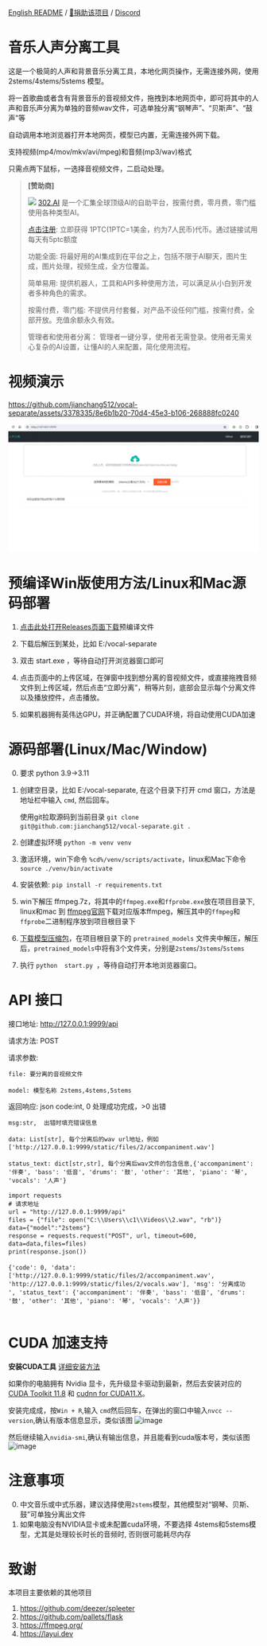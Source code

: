 [English README](./README_EN.md) / [👑捐助该项目](https://github.com/jianchang512/pyvideotrans/blob/main/about.md) / [Discord](https://discord.gg/TMCM2PfHzQ) 

# 音乐人声分离工具

这是一个极简的人声和背景音乐分离工具，本地化网页操作，无需连接外网，使用 2stems/4stems/5stems 模型。

将一首歌曲或者含有背景音乐的音视频文件，拖拽到本地网页中，即可将其中的人声和音乐声分离为单独的音频wav文件，可选单独分离“钢琴声”、“贝斯声”、“鼓声”等

自动调用本地浏览器打开本地网页，模型已内置，无需连接外网下载。

支持视频(mp4/mov/mkv/avi/mpeg)和音频(mp3/wav)格式

只需点两下鼠标，一选择音视频文件，二启动处理。

> **[赞助商]**
> 
> [![](https://github.com/user-attachments/assets/5194b0e0-7698-491b-b619-4e0ed1306350)](https://302.ai/)
>  [302.AI](https://302.ai) 是一个汇集全球顶级AI的自助平台，按需付费，零月费，零门槛使用各种类型AI。
> 
> [点击注册](https://302.ai): 立即获得 1PTC(1PTC=1美金，约为7人民币)代币。通过链接试用每天有5ptc额度
> 
> 功能全面: 将最好用的AI集成到在平台之上，包括不限于AI聊天，图片生成，图片处理，视频生成，全方位覆盖。
> 
> 简单易用: 提供机器人，工具和API多种使用方法，可以满足从小白到开发者多种角色的需求。
> 
> 按需付费，零门槛: 不提供月付套餐，对产品不设任何门槛，按需付费，全部开放。充值余额永久有效。
> 
> 管理者和使用者分离： 管理者一键分享，使用者无需登录。使用者无需关心复杂的AI设置，让懂AI的人来配置，简化使用流程。

# 视频演示

https://github.com/jianchang512/vocal-separate/assets/3378335/8e6b1b20-70d4-45e3-b106-268888fc0240



![image](./images/1.png)



# 预编译Win版使用方法/Linux和Mac源码部署

1. [点击此处打开Releases页面下载](https://github.com/jianchang512/vocal-separate/releases)预编译文件

2. 下载后解压到某处，比如 E:/vocal-separate

3. 双击 start.exe ，等待自动打开浏览器窗口即可

4. 点击页面中的上传区域，在弹窗中找到想分离的音视频文件，或直接拖拽音频文件到上传区域，然后点击“立即分离”，稍等片刻，底部会显示每个分离文件以及播放控件，点击播放。

5. 如果机器拥有英伟达GPU，并正确配置了CUDA环境，将自动使用CUDA加速


# 源码部署(Linux/Mac/Window)

0. 要求 python 3.9->3.11

1. 创建空目录，比如 E:/vocal-separate, 在这个目录下打开 cmd 窗口，方法是地址栏中输入 `cmd`, 然后回车。

	使用git拉取源码到当前目录 ` git clone git@github.com:jianchang512/vocal-separate.git . `

2. 创建虚拟环境 `python -m venv venv`

3. 激活环境，win下命令 `%cd%/venv/scripts/activate`，linux和Mac下命令 `source ./venv/bin/activate`

4. 安装依赖: `pip install -r requirements.txt`

5. win下解压 ffmpeg.7z，将其中的`ffmpeg.exe`和`ffprobe.exe`放在项目目录下, linux和mac 到 [ffmpeg官网](https://ffmpeg.org/download.html)下载对应版本ffmpeg，解压其中的`ffmpeg`和`ffprobe`二进制程序放到项目根目录下

6. [下载模型压缩包](https://github.com/jianchang512/vocal-separate/releases/download/0.0/models-all.7z)，在项目根目录下的 `pretrained_models` 文件夹中解压，解压后，`pretrained_models`中将有3个文件夹，分别是`2stems`/`3stems`/`5stems`

7. 执行  `python  start.py `，等待自动打开本地浏览器窗口。


# API 接口

接口地址: http://127.0.0.1:9999/api

请求方法: POST

请求参数:

    file: 要分离的音视频文件

    model: 模型名称 2stems,4stems,5stems

返回响应: json
    code:int, 0 处理成功完成，>0 出错

    msg:str,  出错时填充错误信息

    data: List[str], 每个分离后的wav url地址，例如 ['http://127.0.0.1:9999/static/files/2/accompaniment.wav']

    status_text: dict[str,str], 每个分离后wav文件的包含信息,{'accompaniment': '伴奏', 'bass': '低音', 'drums': '鼓', 'other': '其他', 'piano': '琴', 'vocals': '人声'}

```
import requests
# 请求地址
url = "http://127.0.0.1:9999/api"
files = {"file": open("C:\\Users\\c1\\Videos\\2.wav", "rb")}
data={"model":"2stems"}
response = requests.request("POST", url, timeout=600, data=data,files=files)
print(response.json())

{'code': 0, 'data': ['http://127.0.0.1:9999/static/files/2/accompaniment.wav', 'http://127.0.0.1:9999/static/files/2/vocals.wav'], 'msg': '分离成功
', 'status_text': {'accompaniment': '伴奏', 'bass': '低音', 'drums': '鼓', 'other': '其他', 'piano': '琴', 'vocals': '人声'}}


```



# CUDA 加速支持

**安装CUDA工具** [详细安装方法](https://juejin.cn/post/7318704408727519270)

如果你的电脑拥有 Nvidia 显卡，先升级显卡驱动到最新，然后去安装对应的 
   [CUDA Toolkit 11.8](https://developer.nvidia.com/cuda-downloads)  和  [cudnn for CUDA11.X](https://developer.nvidia.com/rdp/cudnn-archive)。
   
   安装完成成，按`Win + R`,输入 `cmd`然后回车，在弹出的窗口中输入`nvcc --version`,确认有版本信息显示，类似该图
   ![image](https://github.com/jianchang512/pyvideotrans/assets/3378335/e68de07f-4bb1-4fc9-bccd-8f841825915a)

   然后继续输入`nvidia-smi`,确认有输出信息，并且能看到cuda版本号，类似该图
   ![image](https://github.com/jianchang512/pyvideotrans/assets/3378335/71f1d7d3-07f9-4579-b310-39284734006b)



# 注意事项

0. 中文音乐或中式乐器，建议选择使用`2stems`模型，其他模型对“钢琴、贝斯、鼓”可单独分离出文件
1. 如果电脑没有NVIDIA显卡或未配置cuda环境，不要选择 4stems和5stems模型，尤其是处理较长时长的音频时, 否则很可能耗尽内存



# 致谢

本项目主要依赖的其他项目

1. https://github.com/deezer/spleeter
2. https://github.com/pallets/flask
3. https://ffmpeg.org/
4. https://layui.dev

